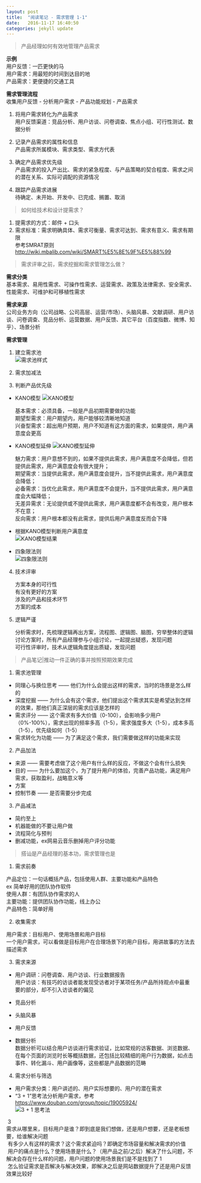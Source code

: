 ```yaml
---
layout: post
title:  "阅读笔记 - 需求管理 1-1"
date:   2016-11-17 16:40:50
categories: jekyll update
---
```


> 产品经理如何有效地管理产品需求

**示例**  
用户反馈：一匹更快的马  
用户需求：用最短的时间到达目的地  
产品需求：更便捷的交通工具    

**需求管理流程**  
收集用户反馈 - 分析用户需求 - 产品功能规划 - 产品需求  

1. 将用户需求转化为产品需求  
用户反馈渠道：竞品分析、用户访谈、问卷调查、焦点小组、可行性测试、数据分析

2. 记录产品需求的属性和信息  
产品需求所属模块、需求类型、需求方代表

3. 确定产品需求优先级  
产品需求的投入产出比、需求的紧急程度、与产品策略的契合程度、需求之间的潜在关系、实际可调配的资源情况

4. 跟踪产品需求进展    
待确定、未开始、开发中、已完成、搁置、取消  

> 如何给技术和设计提需求？   

1. 提需求的方式：邮件 + 口头  
2. 需求标准：需求明确具体、需求可衡量、需求可达到、需求有意义、需求有期限  
参考SMRAT原则  <http://wiki.mbalib.com/wiki/SMART%E5%8E%9F%E5%88%99>

> 需求评审之前，需求挖掘和需求管理怎么做？

**需求分类**  
基本需求、易用性需求、可操作性需求、运营需求、政策及法律需求、安全需求、性能需求、可维护和可移植性需求  

**需求来源**  
公司业务方向（公司战略、公司高层、运营/市场）、头脑风暴、文献调研、用户访谈、问卷调查、竞品分析、运营数据、用户反馈、其它平台（百度指数、微博、知乎）、场景分析  

**需求管理**  

1. 建立需求池  
![需求池样式](/image/需求池表格.jpg)

2. 需求加减法

3. 判断产品优先级  

- KANO模型
![KANO模型](/image/KANO模型.png)  

  基本需求：必须具备，一般是产品初期需要做的功能  
  期望型需求：用户期望内，用户能够较清晰地知道   
  兴奋型需求：超出用户预期，用户不知道有这方面的需求，如果提供，用户满意度会更高  

- KANO模型延伸
![KANO模型延伸](/image/KANO模型延伸.png)  

  魅力需求：用户意想不到的，如果不提供此需求，用户满意度不会降低，但若提供此需求，用户满意度会有很大提升；  
  期望需求：当提供此需求，用户满意度会提升，当不提供此需求，用户满意度会降低；  
  必备需求：当优化此需求，用户满意度不会提升，当不提供此需求，用户满意度会大幅降低；  
  无差异需求：无论提供或不提供此需求，用户满意度都不会有改变，用户根本不在意；  
  反向需求：用户根本都没有此需求，提供后用户满意度反而会下降  

- 根据KANO模型判断用户满意度  
![KANO模型结果](/image/KANO模型结果.png)

- 四象限法则  
![四象限法则](/image/四象限法则.png)  

4. 技术评审  

    方案本身的可行性  
    有没有更好的方案  
    涉及的产品和技术环节  
    方案的成本  
  
5. 逻辑严谨    

    分析需求时，先梳理逻辑再出方案，流程图、逻辑图、脑图，穷举整体的逻辑  
    讨论方案时，所有产品经理参与小组讨论，一起提出疑惑，发现问题  
    可行性评审时，技术从逻辑角度提出质疑，发现问题  
    
> 产品笔记|推动一件正确的事并按照预期效果完成

1. 需求池管理  

- 同理心与换位思考 —— 他们为什么会提出这样的需求，当时的场景是怎么样的   
- 深度挖掘 —— 为什么会有这个需求，他们提出这个需求其实是希望达到怎样的效果，那他们真正深层的需求应该是怎样的  
- 需求评分 —— 这个需求有多大价值（0-100），会影响多少用户（0%-100%），需求出现的频率多高（1-5），需求强度多大（1-5），成本多高（1-5），优先级如何（1-5）  
- 需求转化为功能 —— 为了满足这个需求，我们需要做这样的功能来实现    

2. 产品加法  

- 来源 —— 需要考虑做了这个用户有什么样的反应，不做这个会有什么损失  
- 目的 —— 为什么要加这个，为了提升用户的体验，完善产品功能，满足用户需求，获取盈利，战略意义等  
- 方案  
- 控制节奏 —— 是否需要分步完成    

3. 产品减法  

- 简约至上
- 机器能做的不要让用户做
- 流程简化与预判
- 删减功能，ex网易云音乐删掉用户评分功能  

> 搭讪是产品经理的基本功，需求管理也是  

1. 需求前奏  

产品定位：一句话概括产品，包括使用人群、主要功能和产品特色  
ex 简单好用的团队协作软件  
使用人群：有团队协作需求的人  
主要功能：提供团队协作功能，线上办公  
产品特色：简单好用  

2. 收集需求  

用户需求：目标用户、使用场景和用户目标  
一个用户需求，可以看做是目标用户在合理场景下的用户目标，用讲故事的方法去描述需求  

3. 需求来源  

- 用户调研：问卷调查、用户访谈、行业数据报告  
用户访谈：有技巧的访谈者能发现受访者对于某项任务/产品所持观点中最重要的部分，却不引入访谈者的偏见  

- 竞品分析  
- 头脑风暴  
- 用户反馈  
- 数据分析  
数据分析可以结合用户访谈进行需求验证，比如常规的访客数据、浏览数据、在每个页面的浏览时长等概括数据，还包括比较精细的用户行为数据，如点击事件、转化漏斗、用户画像等，这些都是产品数据的范畴  

4. 需求分析与筛选  

- 用户需求分类：用户讲述的、用户实际想要的、用户的潜在需求
- “3 + 1”思考法分析用户需求，参考<https://www.douban.com/group/topic/19005924/>  
![3 + 1 思考法](/image/3+1思考法.png)   

  3  
  需求从哪里来，目标用户是谁？即到底是我们想做，还是用户想要，还是老板想要，给谁解决问题  
  有多少人有这样的需求？这个需求紧迫吗？即确定市场容量和解决需求的价值  
  用户的痛点是什么？使用场景是什么？（用产品之前/之后）解决了什么问题，不解决会存在什么样的问题，用户问题的使用场景我们是不是找到了
  1  
  怎么验证需求是否解决与解决效果，即解决之后是网站数据提升了还是用户反馈效果比较好  
  
  







